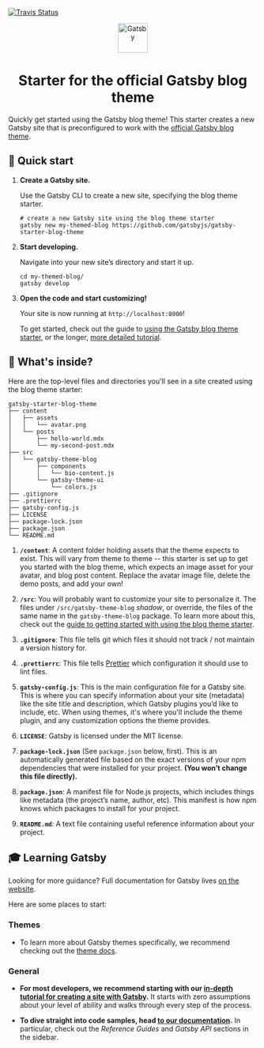 [![Travis Status](https://travis-ci.com/weareoutman/wangshenwei.com.svg?branch=master)](https://travis-ci.com/weareoutman/wangshenwei.com)

<p align="center">
  <a href="https://www.gatsbyjs.org">
    <img alt="Gatsby" src="https://www.gatsbyjs.org/monogram.svg" width="60" />
  </a>
</p>
<h1 align="center">
  Starter for the official Gatsby blog theme
</h1>

Quickly get started using the Gatsby blog theme! This starter creates a new Gatsby site that is preconfigured to work with the [official Gatsby blog theme](https://www.npmjs.com/package/gatsby-theme-blog).

## 🚀 Quick start

1.  **Create a Gatsby site.**

    Use the Gatsby CLI to create a new site, specifying the blog theme starter.

    ```shell
    # create a new Gatsby site using the blog theme starter
    gatsby new my-themed-blog https://github.com/gatsbyjs/gatsby-starter-blog-theme
    ```

2.  **Start developing.**

    Navigate into your new site’s directory and start it up.

    ```shell
    cd my-themed-blog/
    gatsby develop
    ```

3.  **Open the code and start customizing!**

    Your site is now running at `http://localhost:8000`!

    To get started, check out the guide to [using the Gatsby blog theme starter](https://gatsbyjs.org/docs/themes/using-a-gatsby-theme), or the longer, [more detailed tutorial](https://gatsbyjs.org/tutorial/using-a-theme).

## 🧐 What's inside?

Here are the top-level files and directories you'll see in a site created using the blog theme starter:

```text
gatsby-starter-blog-theme
├── content
│   ├── assets
│   │   └── avatar.png
│   └── posts
│       ├── hello-world.mdx
│       └── my-second-post.mdx
├── src
│   └── gatsby-theme-blog
│       ├── components
│       │   └── bio-content.js
│       └── gatsby-theme-ui
│           └── colors.js
├── .gitignore
├── .prettierrc
├── gatsby-config.js
├── LICENSE
├── package-lock.json
├── package.json
└── README.md
```

1.  **`/content`**: A content folder holding assets that the theme expects to exist. This will vary from theme to theme -- this starter is set up to get you started with the blog theme, which expects an image asset for your avatar, and blog post content. Replace the avatar image file, delete the demo posts, and add your own!

2.  **`/src`**: You will probably want to customize your site to personalize it. The files under `/src/gatsby-theme-blog` _shadow_, or override, the files of the same name in the `gatsby-theme-blog` package. To learn more about this, check out the [guide to getting started with using the blog theme starter](https://gatsbyjs.org/docs/themes/using-a-gatsby-theme).

3.  **`.gitignore`**: This file tells git which files it should not track / not maintain a version history for.

4.  **`.prettierrc`**: This file tells [Prettier](https://prettier.io/) which configuration it should use to lint files.

5.  **`gatsby-config.js`**: This is the main configuration file for a Gatsby site. This is where you can specify information about your site (metadata) like the site title and description, which Gatsby plugins you’d like to include, etc. When using themes, it's where you'll include the theme plugin, and any customization options the theme provides.

6.  **`LICENSE`**: Gatsby is licensed under the MIT license.

7.  **`package-lock.json`** (See `package.json` below, first). This is an automatically generated file based on the exact versions of your npm dependencies that were installed for your project. **(You won’t change this file directly).**

8.  **`package.json`**: A manifest file for Node.js projects, which includes things like metadata (the project’s name, author, etc). This manifest is how npm knows which packages to install for your project.

9.  **`README.md`**: A text file containing useful reference information about your project.

## 🎓 Learning Gatsby

Looking for more guidance? Full documentation for Gatsby lives [on the website](https://www.gatsbyjs.org/).

Here are some places to start:

### Themes

- To learn more about Gatsby themes specifically, we recommend checking out the [theme docs](https://www.gatsbyjs.org/docs/themes/).

### General

- **For most developers, we recommend starting with our [in-depth tutorial for creating a site with Gatsby](https://www.gatsbyjs.org/tutorial/).** It starts with zero assumptions about your level of ability and walks through every step of the process.

- **To dive straight into code samples, head [to our documentation](https://www.gatsbyjs.org/docs/).** In particular, check out the _Reference Guides_ and _Gatsby API_ sections in the sidebar.
